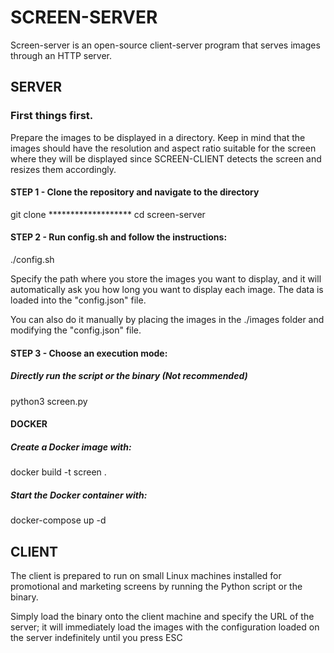 # SCREEN-SERVER

Screen-server is an open-source client-server program that serves images through an HTTP server.

## SERVER
### First things first.

Prepare the images to be displayed in a directory. Keep in mind that the images should have the resolution and aspect ratio suitable for the screen where they will be displayed since SCREEN-CLIENT detects the screen and resizes them accordingly.

#### STEP 1 - Clone the repository and navigate to the directory

git clone *******************
cd screen-server

#### STEP 2 - Run config.sh and follow the instructions:

./config.sh

Specify the path where you store the images you want to display, and it will automatically ask you how long you want to display each image. The data is loaded into the "config.json" file.

You can also do it manually by placing the images in the ./images folder and modifying the "config.json" file.

#### STEP 3 - Choose an execution mode:
##### Directly run the script or the binary (Not recommended)

python3 screen.py

#### DOCKER
##### Create a Docker image with:

docker build -t screen .

##### Start the Docker container with:

docker-compose up -d

## CLIENT

The client is prepared to run on small Linux machines installed for promotional and marketing screens by running the Python script or the binary.

Simply load the binary onto the client machine and specify the URL of the server; it will immediately load the images with the configuration loaded on the server indefinitely until you press ESC


